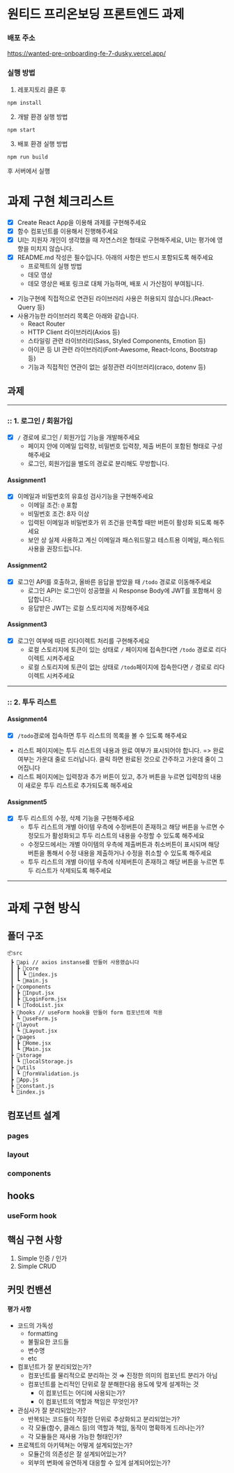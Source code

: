 # 원티드 프리온보딩 프론트엔드 과제

### 배포 주소
https://wanted-pre-onboarding-fe-7-dusky.vercel.app/

### 실행 방법
1. 레포지토리 클론 후

```
npm install 
```

2. 개발 환경 실행 방법
```
npm start
```
3. 배포 환경 실행 방법
```
npm run build
```

후 서버에서 실행



# 과제 구현 체크리스트

- [X] Create React App을 이용해 과제를 구현해주세요 
- [X] 함수 컴포넌트를 이용해서 진행해주세요
- [X] UI는 지원자 개인이 생각했을 때 자연스러운 형태로 구현해주세요, UI는 평가에 영향을 미치지 않습니다.
- [X] README.md 작성은 필수입니다. 아래의 사항은 반드시 포함되도록 해주세요
  - 프로젝트의 실행 방법
  - 데모 영상
  - 데모 영상은 배포 링크로 대체 가능하며, 배포 시 가산점이 부여됩니다.
- 기능구현에 직접적으로 연관된 라이브러리 사용은 허용되지 않습니다.(React-Query 등)
- 사용가능한 라이브러리 목록은 아래와 같습니다.
  - React Router
  - HTTP Client 라이브러리(Axios 등)
  - 스타일링 관련 라이브러리(Sass, Styled Components, Emotion 등)
  - 아이콘 등 UI 관련 라이브러리(Font-Awesome, React-Icons, Bootstrap 등)
  - 기능과 직접적인 연관이 없는 설정관련 라이브러리(craco, dotenv 등)

## 과제

---

### :: 1. 로그인 / 회원가입

-  [X] `/` 경로에 로그인 / 회원가입 기능을 개발해주세요
  - 페이지 안에 이메일 입력창, 비밀번호 입력창, 제출 버튼이 포함된 형태로 구성해주세요
  - 로그인, 회원가입을 별도의 경로로 분리해도 무방합니다.

#### Assignment1

- [X] 이메일과 비밀번호의 유효성 검사기능을 구현해주세요
  - 이메일 조건: `@` 포함
  - 비밀번호 조건: 8자 이상
  - 입력된 이메일과 비밀번호가 위 조건을 만족할 때만 버튼이 활성화 되도록 해주세요
  - 보안 상 실제 사용하고 계신 이메일과 패스워드말고 테스트용 이메일, 패스워드 사용을 권장드립니다.

#### Assignment2

- [X] 로그인 API를 호출하고, 올바른 응답을 받았을 때 `/todo` 경로로 이동해주세요
  - 로그인 API는 로그인이 성공했을 시 Response Body에 JWT를 포함해서 응답합니다.
  - 응답받은 JWT는 로컬 스토리지에 저장해주세요

#### Assignment3

- [X] 로그인 여부에 따른 리다이렉트 처리를 구현해주세요
  - 로컬 스토리지에 토큰이 있는 상태로 `/` 페이지에 접속한다면 `/todo` 경로로 리다이렉트 시켜주세요
  - 로컬 스토리지에 토큰이 없는 상태로 `/todo`페이지에 접속한다면 `/` 경로로 리다이렉트 시켜주세요

---

### :: 2. 투두 리스트

#### Assignment4

- [X] `/todo`경로에 접속하면 투두 리스트의 목록을 볼 수 있도록 해주세요
- 리스트 페이지에는 투두 리스트의 내용과 완료 여부가 표시되어야 합니다.
=> 완료 여부는 가운대 줄로 드러납니다. 클릭 하면 완료된 것으로 간주하고 가운데 줄이 그어집니다
- 리스트 페이지에는 입력창과 추가 버튼이 있고, 추가 버튼을 누르면 입력창의 내용이 새로운 투두 리스트로 추가되도록 해주세요

#### Assignment5

- [X] 투두 리스트의 수정, 삭제 기능을 구현해주세요
  - 투두 리스트의 개별 아이템 우측에 수정버튼이 존재하고 해당 버튼을 누르면 수정모드가 활성화되고 투두 리스트의 내용을 수정할 수 있도록 해주세요
  - 수정모드에서는 개별 아이템의 우측에 제출버튼과 취소버튼이 표시되며 해당 버튼을 통해서 수정 내용을 제출하거나 수정을 취소할 수 있도록 해주세요
  - 투두 리스트의 개별 아이템 우측에 삭제버튼이 존재하고 해당 버튼을 누르면 투두 리스트가 삭제되도록 해주세요


---

# 과제 구현 방식
## 폴더 구조
```
📦src
 ┣ 📂api // axios instanse를 만들어 사용했습니다 
 ┃ ┣ 📂core
 ┃ ┃ ┗ 📜index.js
 ┃ ┗ 📜main.js
 ┣ 📂components 
 ┃ ┣ 📜Input.jsx
 ┃ ┣ 📜LoginForm.jsx
 ┃ ┗ 📜TodoList.jsx
 ┣ 📂hooks // useForm hook을 만들어 form 컴포넌트에 적용
 ┃ ┗ 📜useForm.js
 ┣ 📂layout
 ┃ ┗ 📜Layout.jsx
 ┣ 📂pages
 ┃ ┣ 📜Home.jsx
 ┃ ┗ 📜Main.jsx
 ┣ 📂storage
 ┃ ┗ 📜localStorage.js
 ┣ 📂utils
 ┃ ┗ 📜formValidation.js
 ┣ 📜App.js
 ┣ 📜constant.js
 ┗ 📜index.js
```

## 컴포넌트 설계
### pages
### layout
### components

## hooks
### useForm hook

## 핵심 구현 사항
1. Simple 인증 / 인가
2. Simple CRUD






## 커밋 컨밴션


#### 평가 사항
- 코드의 가독성
    - formatting
    - 불필요한 코드들
    - 변수명
    - etc
- 컴포넌트가 잘 분리되었는가?
    - 컴포넌트를 물리적으로 분리하는 것 ⇒ 진정한 의미의 컴포넌트 분리가 아님
    - 컴포넌트를 논리적인 단위로 잘 분해한다음 용도에 맞게 설계하는 것
        - 이 컴포넌트는 어디에 사용되는가?
        - 이 컴포넌트의 역할과 책임은 무엇인가?
- 관심사가 잘 분리되었는가?
    - 반복되는 코드들이 적절한 단위로 추상화되고 분리되었는가?
    - 각 모듈(함수, 클래스 등)의 역할과 책임, 동작이 명확하게 드러나는가?
    - 각 모듈들은 재사용 가능한 형태인가?
- 프로젝트의 아키텍쳐는 어떻게 설계되었는가?
    - 모듈간의 의존성은 잘 설계되어있는가?
    - 외부의 변화에 유연하게 대응할 수 있게 설계되어있는가?

